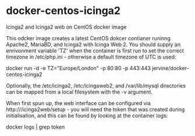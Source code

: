 # docker-centos-icinga2
Icinga2 and Icinga2 web on CentOS docker image

This odcker image creates a latest CentOS dokcer contianer runinng Apache2, MariaBD, and Icinga2 with Icinga Web 2. You should supply an enrivonment variable 'TZ' when the container is first run to set the correct timezone in /etc/php.ini - otherwise a default timezone of UTC is used:

docker run -d -e TZ="Europe/London" -p 80:80 -p 443:443 jervine/docker-centos-icinga2

Optionally, the /etc/icinga2, /etc/icingaweb2, and /var/lib/mysql directories can be mapped from a local filesystem with the -v argument.

When first spun up, the web interface can be configured via http://<docker host>/icinga2web/setup - you will need the token that was created during initialisation, and this can be found by looking at the container logs:

docker logs <container name> | grep token
